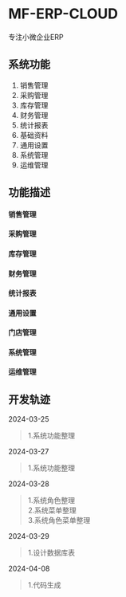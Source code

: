# MF-ERP-CLOUD

专注小微企业ERP

## 系统功能

1. 销售管理
2. 采购管理
3. 库存管理
4. 财务管理
5. 统计报表
6. 基础资料
7. 通用设置
8. 系统管理
9. 运维管理

## 功能描述

#### 销售管理

#### 采购管理

#### 库存管理

#### 财务管理

#### 统计报表

#### 通用设置

#### 门店管理

#### 系统管理

#### 运维管理

## 开发轨迹

2024-03-25
> 1.系统功能整理<br/>

2024-03-27
> 1.系统功能整理<br/>

2024-03-28
> 1.系统角色整理<br/>
> 2.系统菜单整理<br/>
> 3.系统角色菜单整理<br/>

2024-03-29
> 1.设计数据库表

2024-04-08
> 1.代码生成

